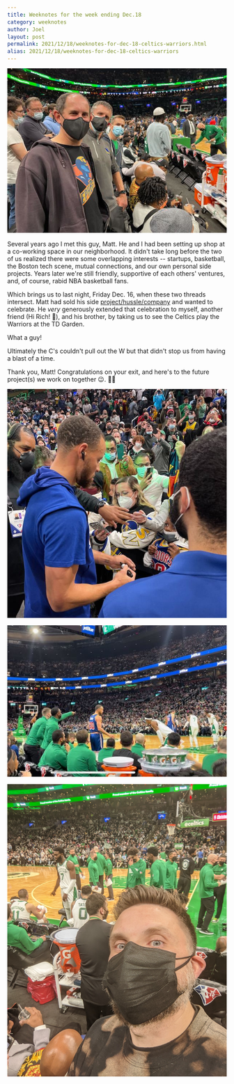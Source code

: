 ```yaml
---
title: Weeknotes for the week ending Dec.18
category: weeknotes
author: Joel
layout: post
permalink: 2021/12/18/weeknotes-for-dec-18-celtics-warriors.html
alias: 2021/12/18/weeknotes-for-dec-18-celtics-warriors
---
```


![Blair, Matt, Rich](/images/photos/the_guys.jpg)

Several years ago I met this guy, Matt. He and I had been setting up shop at a co-working space in our neighborhood. It didn't take long before the two of us realized there were some overlapping interests -- startups, basketball, the Boston tech scene, mutual connections, and our own personal side projects. Years later we're still friendly, supportive of each others' ventures, and, of course, rabid NBA basketball fans.

Which brings us to last night, Friday Dec. 16, when these two threads intersect. Matt had sold his side [project/hussle/company](https://futureme.org) and wanted to celebrate. He *very* generously extended that celebration to myself, another friend (Hi Rich! 👋), and his brother, by taking us to see the Celtics play the Warriors at the TD Garden.

What a guy!

Ultimately the C's couldn't pull out the W but that didn't stop us from having a blast of a time.

Thank you, Matt! Congratulations on your exit, and here's to the future project(s) we work on together 😉. 🥂🍾

![The GOD, Steph Curry!](/images/photos/steph.jpg)

![Courtside at TD Garden](/images/photos/courtside.jpg)

![Me and Jaylen Brown](/images/photos/jaylen_and_me.jpg)

